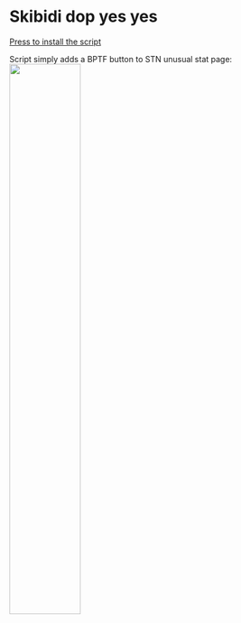 <h1>Skibidi dop yes yes</h1>

<a href = 'https://github.com/yaboieeek/STNbptfbutton/raw/refs/heads/main/buttonadderultimate.user.js'>Press to install the script</a>

Script simply adds a BPTF button to STN unusual stat page: 
<img src = 'https://imgur.com/PcZ7Umc.png' style = 'height: 50%'>
